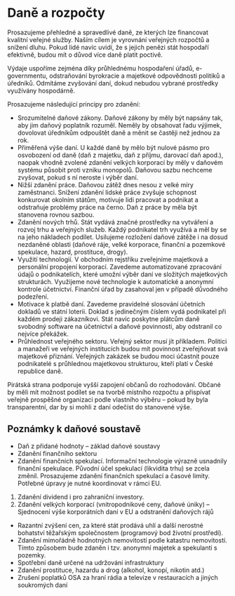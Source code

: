 Daně a rozpočty
===============

Prosazujeme přehledné a spravedlivé daně, ze kterých lze financovat kvalitní veřejné služby.
Naším cílem je vyrovnání veřejných rozpočtů a snížení dluhu.
Pokud lidé navíc uvidí, že s jejich penězi stát hospodaří efektivně, budou mít o důvod více daně platit poctivě.

Výdaje uspoříme zejména díky průhlednému hospodaření úřadů, e-governmentu, odstraňování byrokracie
a majetkové odpovědnosti politiků a úředníků.
Odmítáme zvyšování daní, dokud nebudou vybrané prostředky využívány hospodárně.

Prosazujeme následující principy pro zdanění:

- Srozumitelné daňové zákony. Daňové zákony by měly být napsány tak, aby jim daňový poplatník rozuměl. 
Neměly by obsahovat řadu výjimek, dovolovat úředníkům odpouštět daně a měnit se častěji než jednou za rok.
- Přiměřená výše daní. U každé daně by mělo být nulové pásmo pro osvobození od daně
(daň z majetku, daň z příjmu, darovací daň apod.), 
naopak vhodně zvolené zdanění velkých korporací by měly v daňovém systému působit proti vzniku monopolů. 
Daňovou sazbu nechceme zvyšovat, pokud s ní neroste i výběr daní.
- Nižší zdanění práce. Daňovou zátěž dnes nesou z velké míry zaměstnanci.
Snížení zdanění lidské práce zvyšuje schopnost konkurovat okolním státům,
motivuje lidi pracovat a podnikat a odstraňuje problémy práce na černo.
Daň z práce by měla být stanovena rovnou sazbou.
- Zdanění nových trhů. Stát vydává značné prostředky na vytváření a rozvoj trhu a veřejných služeb.
Každý podnikatel trh využívá a měl by se na jeho nákladech podílet. 
Usilujeme rozložení daňové zátěže i na dosud nezdaněné oblasti 
(daňové ráje, velké korporace, finanční a pozemkové spekulace, hazard, prostituce, drogy).
- Využití technologií. V obchodním rejstříku zveřejníme majetková a personální propojení korporací.
Zavedeme automatizované zpracování údajů o podnikatelích, které umožní výběr daní ve složitých majetkových strukturách.
Využijeme nové technologie k automatické a anonymní kontrole účetnictví.
Finanční úřad by zasahoval jen v případě důvodného podezření.
- Motivace k platbě daní. Zavedeme pravidelné slosování účetních dokladů ve státní loterii.
Doklad s jedinečným číslem vydá podnikatel při každém prodeji zákazníkovi.
Stát navíc poskytne plátcům daně svobodný software na účetnictví a daňové povinnosti,
aby odstranil co nejvíce překážek.
- Průhlednost veřejného sektoru. Veřejný sektor musí jít příkladem. 
Politici a manažeři ve veřejných institucích budou mít povinnost zveřejňovat svá majetkové přiznání.
Veřejných zakázek se budou moci účastnit pouze podnikatelé s průhlednou majetkovou strukturou, kteří platí v České republice daně.

Pirátská strana podporuje vyšší zapojení občanů do rozhodování.
Občané by měli mít možnost podílet se na tvorbě místního rozpočtu
a přispívat veřejně prospěšné organizaci podle vlastního výběru – pokud by byla transparentní,
dar by si mohli z daní odečíst do stanovené výše.

Poznámky k daňové soustavě
--------------------------

- Daň z přidané hodnoty – základ daňové soustavy
- Zdanění finančního sektoru
- Zdanění finančních spekulací. Informační technologie výrazně usnadnily finanční spekulace.
Původní účel spekulací (likvidita trhu) se zcela změnil.
Prosazujeme zdanění finančních spekulací a časové limity. Potřebné úpravy je nutné koordinovat v rámci EU.
1) Zdanění dividend i pro zahraniční investory.
2) Zdanění velkých korporací (vnitropodnikové ceny, daňové úniky) – Sjednocení výše korporátních daní v EU a odstranění daňových rájů
- Razantní zvýšení cen, za které stát prodává uhlí a další nerostné bohatství těžařským společnostem (programový bod životní prostředí).
- Zdanění mimořádně hodnotných nemovitostí podle katastru nemovitostí. Tímto způsobem bude zdaněn i tzv. anonymní majetek a spekulanti s pozemky.
- Spotřební daně určené na udržování infrastruktury
- Zdanění prostituce, hazardu a drog (alkohol, konopí, nikotin atd.)
- Zrušení poplatků OSA za hraní rádia a televize v restauracích a jiných soukromých daní
